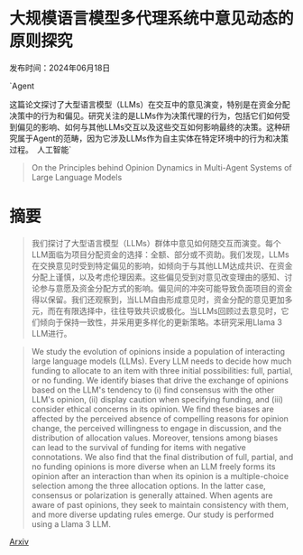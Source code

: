 # 大规模语言模型多代理系统中意见动态的原则探究

发布时间：2024年06月18日

`Agent

这篇论文探讨了大型语言模型（LLMs）在交互中的意见演变，特别是在资金分配决策中的行为和偏见。研究关注的是LLMs作为决策代理的行为，包括它们如何受到偏见的影响、如何与其他LLMs交互以及这些交互如何影响最终的决策。这种研究属于Agent的范畴，因为它涉及LLMs作为自主实体在特定环境中的行为和决策过程。` `人工智能`

> On the Principles behind Opinion Dynamics in Multi-Agent Systems of Large Language Models

# 摘要

> 我们探讨了大型语言模型（LLMs）群体中意见如何随交互而演变。每个LLM面临为项目分配资金的选择：全额、部分或不资助。我们发现，LLMs在交换意见时受到特定偏见的影响，如倾向于与其他LLM达成共识、在资金分配上谨慎，以及考虑伦理因素。这些偏见受到对意见改变理由的感知、讨论参与意愿及资金分配方式的影响。偏见间的冲突可能导致负面项目的资金得以保留。我们还观察到，当LLM自由形成意见时，资金分配的意见更加多元，而在有限选择中，往往导致共识或极化。当LLMs回顾过去意见时，它们倾向于保持一致性，并采用更多样化的更新策略。本研究采用Llama 3 LLM进行。

> We study the evolution of opinions inside a population of interacting large language models (LLMs). Every LLM needs to decide how much funding to allocate to an item with three initial possibilities: full, partial, or no funding. We identify biases that drive the exchange of opinions based on the LLM's tendency to (i) find consensus with the other LLM's opinion, (ii) display caution when specifying funding, and (iii) consider ethical concerns in its opinion. We find these biases are affected by the perceived absence of compelling reasons for opinion change, the perceived willingness to engage in discussion, and the distribution of allocation values. Moreover, tensions among biases can lead to the survival of funding for items with negative connotations. We also find that the final distribution of full, partial, and no funding opinions is more diverse when an LLM freely forms its opinion after an interaction than when its opinion is a multiple-choice selection among the three allocation options. In the latter case, consensus or polarization is generally attained. When agents are aware of past opinions, they seek to maintain consistency with them, and more diverse updating rules emerge. Our study is performed using a Llama 3 LLM.

[Arxiv](https://arxiv.org/abs/2406.15492)